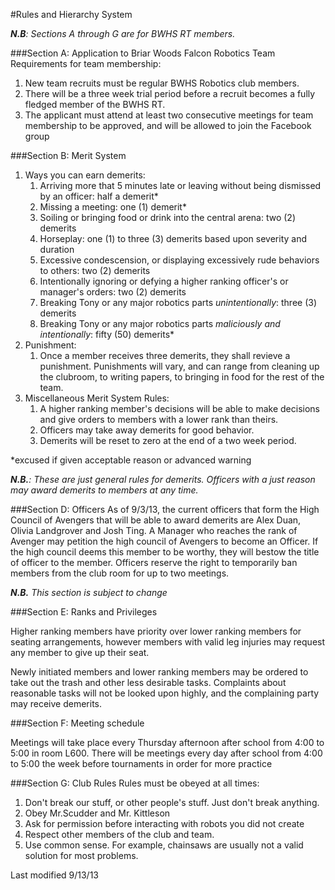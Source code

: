 #Rules and Hierarchy System

***N.B**: Sections A through G are for BWHS RT members.*

###Section A: Application to Briar Woods Falcon Robotics Team
Requirements for team membership:

1. New team recruits must be regular BWHS Robotics club members.
2. There will be a three week trial period before a recruit becomes a fully fledged member of the BWHS RT.
3. The applicant must attend at least two consecutive meetings for team membership to be approved, and will be allowed to join the Facebook group

###Section B: Merit System
1. Ways you can earn demerits:
    1. Arriving more that 5 minutes late or leaving without being dismissed by an officer: half a demerit*
    2. Missing a meeting: one (1) demerit*
    3. Soiling or bringing food or drink into the central arena: two (2) demerits
    4. Horseplay: one (1) to three (3) demerits based upon severity and duration
    5. Excessive condescension, or displaying excessively rude behaviors to others: two (2) demerits
    6. Intentionally ignoring or defying a higher ranking officer's or manager's orders: two (2) demerits
    7. Breaking Tony or any major robotics parts *unintentionally*: three (3) demerits
    8. Breaking Tony or any major robotics parts *maliciously and intentionally*: fifty (50) demerits*
2. Punishment:
    1. Once a member receives three demerits, they shall revieve a punishment. Punishments will vary, and can range from cleaning up the clubroom, to writing papers, to bringing in food for the rest of the team.
3. Miscellaneous Merit System Rules:
    1. A higher ranking member's decisions will be able to make decisions and give orders to members with a lower rank than theirs.
    2. Officers may take away demerits for good behavior. 
    3. Demerits will be reset to zero at the end of a two week period.

*excused if given acceptable reason or advanced warning

***N.B.**: These are just general rules for demerits. Officers with a just reason may award demerits to members at any time.*

###Section D: Officers
As of 9/3/13, the current officers that form the High Council of Avengers that will be able to award demerits are Alex Duan, Olivia Landgrover and Josh Ting.
A Manager who reaches the rank of Avenger may petition the high council of Avengers to become an Officer. If the high council deems this member to be worthy, they will bestow the title of officer to the member. 
Officers reserve the right to temporarily ban members from the club room for up to two meetings.

***N.B.** This section is subject to change*

###Section E: Ranks and Privileges 

Higher ranking members have priority over lower ranking members for seating arrangements, however members with valid leg injuries may request any member to give up their seat.

Newly initiated members and lower ranking members may be ordered to take out the trash and other less desirable tasks. Complaints about reasonable tasks will not be looked upon highly, and the complaining party may receive demerits. 

###Section F: Meeting schedule

Meetings will take place every Thursday afternoon after school from 4:00 to 5:00 in room L600.
There will be meetings every day after school from 4:00 to 5:00 the week before tournaments in order for more practice 

###Section G: Club Rules
Rules must be obeyed at all times:

1. Don't break our stuff, or other people's stuff. Just don't break anything.
2. Obey Mr.Scudder and Mr. Kittleson
3. Ask for permission before interacting with robots you did not create
4. Respect other members of the club and team.
5. Use common sense. For example, chainsaws are usually not a valid solution for most problems.

Last modified 9/13/13
